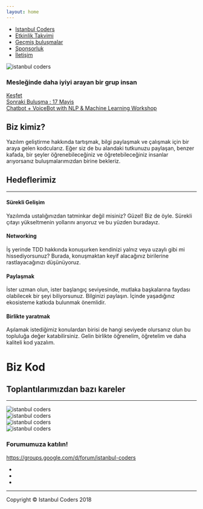 ```yaml
---
layout: home
---
```


<!-- Side Menu -->
<div id="sidebar-wrapper">
  <a id="menu-toggle" href="#" class="btn btn-primary btn-lg toggle"><i class="icon-reorder"></i></a>
  <ul class="sidebar-nav">
    <a id="menu-close" href="#" class="btn btn-default btn-lg pull-right toggle"><i class="icon-remove"></i></a>
    <li class="sidebar-brand"><a href="http://www.istanbulcoders.org">Istanbul Coders</a></li>
    <li><a href="/calendar">Etkinlik Takvimi</a></li>
    <li><a href="/past-meetings">Geçmiş buluşmalar</a></li>
    <li><a href="/sponsorship">Sponsorluk</a></li>
    <li><a href="/contact">İletişim</a></li>
  </ul>
</div>
<!-- /Side Menu -->

<!-- Full Page Image Header Area -->
<div class="header">
  <div class="vert-text">
    <img id="logo" src="/assets/img/logo.png" alt="istanbul coders" />
    <h3>Mesleğinde daha iyiyi arayan bir grup insan</h3>
    <a href="https://groups.google.com/d/forum/istanbul-coders" target="_blank" class="btn btn-default btn-lg">Keşfet</a>
  </div>
  <div class="ribbon-wrapper-green">
  	<div class="ribbon-green">
      <a href="next-meeting">Sonraki Buluşma : 17 Mayis<br/>Chatbot + VoiceBot with NLP & Machine Learning Workshop</a>
    </div>
  </div>
</div>

<!-- /Full Page Image Header Area -->

<!-- Intro -->
<div id="intro" class="intro">
  <div class="container">
    <div class="row">
      <div class="col-md-6 col-md-offset-3 text-center">
        <h2>Biz kimiz?</h2>
        <p class="lead">Yazılım geliştirme hakkında tartışmak, bilgi paylaşmak ve çalışmak için bir araya gelen kodcularız. Eğer siz de bu alandaki tutkunuzu paylaşan, benzer kafada, bir şeyler öğrenebileceğiniz ve öğretebileceğiniz insanlar arıyorsanız buluşmalarımızdan birine bekleriz.</p>
      </div>
    </div>
  </div>
</div>
<!-- /Intro -->

<!-- Services -->
<div class="services">
  <div class="container">
    <div class="row">
      <div class="col-md-4 col-md-offset-4 text-center">
        <h2>Hedeflerimiz</h2>
        <hr>
      </div>
    </div>
    <div class="row">
      <div class="col-md-2 col-md-offset-2 text-center">
        <div class="service-item">
          <i class="service-icon icon-rocket"></i>
          <h4>Sürekli Gelişim</h4>
          <p>Yazılımda ustalığınızdan tatminkar değil misiniz? Güzel! Biz de öyle. Sürekli çıtayı yükseltmenin yollarını arıyoruz ve bu yüzden buradayız.</p>
        </div>
      </div>
      <div class="col-md-2 text-center">
        <div class="service-item">
          <i class="service-icon icon-magnet"></i>
          <h4>Networking</h4>
          <p>İş yerinde TDD hakkında konuşurken kendinizi yalnız veya uzaylı gibi mi hissediyorsunuz? Burada, konuşmaktan keyif alacağınız birilerine rastlayacağınızı düşünüyoruz.</p>
        </div>
      </div>
      <div class="col-md-2 text-center">
        <div class="service-item">
          <i class="service-icon icon-shield"></i>
          <h4>Paylaşmak</h4>
          <p>İster uzman olun, ister başlangıç seviyesinde, mutlaka başkalarına faydası olabilecek bir şeyi biliyorsunuz. Bilginizi paylaşın. İçinde yaşadığınız ekosisteme katkıda bulunmak önemlidir.</p>
        </div>
      </div>
      <div class="col-md-2 text-center">
        <div class="service-item">
          <i class="service-icon icon-pencil"></i>
          <h4>Birlikte yaratmak</h4>
          <p>Aşılamak istediğimiz konulardan birisi de hangi seviyede olursanız olun bu topluluğa değer katabilirsiniz. Gelin birlikte öğrenelim, öğretelim ve daha kaliteli kod yazalım.</p>
        </div>
      </div>
    </div>
  </div>
</div>
<!-- /Services -->

<!-- Callout -->
<div class="callout">
  <div class="vert-text">
    <h1>Biz <i class="icon-heart-empty icon-large"></i> Kod</h1>
  </div>
</div>
<!-- /Callout -->

<!-- Portfolio -->
<div class="portfolio">
  <div class="container">
    <div class="row">
      <div class="col-md-4 col-md-offset-4 text-center">
        <h2>Toplantılarımızdan bazı kareler</h2>
        <hr>
      </div>
    </div>
    <div class="row">
      <div class="col-md-4 col-md-offset-2 text-center">
        <div class="portfolio-item">
          <img class="img-portfolio img-responsive" src="/assets/img/home-meeting-1.jpeg" alt="istanbul coders" />
        </div>
      </div>
      <div class="col-md-4 text-center">
        <div class="portfolio-item">
          <img class="img-portfolio img-responsive" src="/assets/img/home-meeting-2.jpeg" alt="istanbul coders" />
        </div>
      </div>
    </div>
    <div class="row">
      <div class="col-md-4 col-md-offset-2 text-center">
        <div class="portfolio-item">
          <img class="img-portfolio img-responsive" src="/assets/img/home-meeting-3.jpeg" alt="istanbul coders" />
        </div>
      </div>
      <div class="col-md-4 text-center">
        <div class="portfolio-item">
          <img class="img-portfolio img-responsive" src="/assets/img/home-meeting-4.jpeg" alt="istanbul coders" />
        </div>
      </div>
    </div>
  </div>
</div>
<!-- /Portfolio -->

<!-- Call to Action -->
<div class="call-to-action">
  <div class="container">
    <div class="row">
      <div class="col-md-6 col-md-offset-3 text-center">
        <h3>Forumumuza katılın!</h3>
        <a href="https://groups.google.com/d/forum/istanbul-coders">https://groups.google.com/d/forum/istanbul-coders</a>
      </div>
    </div>
  </div>
</div>
<!-- /Call to Action -->

<!-- Footer -->
<div class="footer">
  <div class="container">
    <div class="row">
      <div class="col-md-6 col-md-offset-3 text-center">
        <ul class="list-inline">
          <li><a href="http://meetup.com/Istanbul-Hackers/"><i class="icon-calendar icon-2x"></i></a></li>
          <li><a href="https://twitter.com/istanbulcoders"><i class="icon-twitter icon-2x"></i></a></li>
          <li><a href="https://github.com/istanbul-coders"><i class="icon-github icon-2x"></i></a></li>
        </ul>
        <hr>
        <p>Copyright &copy; Istanbul Coders 2018</p>
      </div>
    </div>
  </div>
</div>
<!-- /Footer -->
